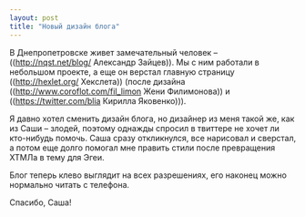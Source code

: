 ```yaml
---
layout: post
title: "Новый дизайн блога"
---
```

В Днепропетровске живет замечательный человек – ((http://nqst.net/blog/ Александр Зайцев)). Мы с ним работали в небольшом проекте, а еще он верстал главную страницу ((http://hexlet.org/ Хекслета)) (после дизайна ((http://www.coroflot.com/fil_limon Жени Филимонова)) и ((https://twitter.com/blia Кирилла Яковенко))). 

Я давно хотел сменить дизайн блога, но дизайнер из меня такой же, как из Саши – злодей, поэтому однажды спросил в твиттере не хочет ли кто-нибудь помочь. Саша сразу откликнулся, все нарисовал и сверстал, а потом еще долго помогал мне править стили после превращения ХТМЛа в тему для Эгеи. 

Блог теперь клево выглядит на всех разрешениях, его наконец можно нормально читать с телефона.

Спасибо, Саша!
